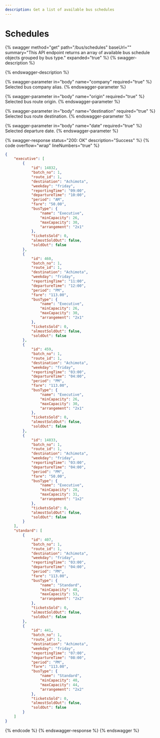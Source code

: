 ```yaml
---
description: Get a list of available bus schedules
---
```


# Schedules

{% swagger method="get" path="/bus/schedules" baseUrl="" summary="This API endpoint returns an array of available bus schedule objects grouped by bus type." expanded="true" %}
{% swagger-description %}

{% endswagger-description %}

{% swagger-parameter in="body" name="company" required="true" %}
Selected bus company alias.
{% endswagger-parameter %}

{% swagger-parameter in="body" name="origin" required="true" %}
Selected bus route origin.
{% endswagger-parameter %}

{% swagger-parameter in="body" name="destination" required="true" %}
Selected bus route destination.
{% endswagger-parameter %}

{% swagger-parameter in="body" name="date" required="true" %}
Selected departure date.
{% endswagger-parameter %}

{% swagger-response status="200: OK" description="Success" %}
{% code overflow="wrap" lineNumbers="true" %}
```json
{
    "executive": [
        {
            "id": 14832,
            "batch_no": 1,
            "route_id": 1,
            "destination": "Achimota",
            "weekday": "friday",
            "reportingTime": "09:00",
            "departureTime": "10:00",
            "period": "AM",
            "fare": "50.00",
            "busType": {
                "name": "Executive",
                "minCapacity": 26,
                "maxCapacity": 30,
                "arrangement": "2x1"
            },
            "ticketsSold": 0,
            "almostSoldOut": false,
            "soldOut": false
        },
        {
            "id": 460,
            "batch_no": 1,
            "route_id": 1,
            "destination": "Achimota",
            "weekday": "friday",
            "reportingTime": "11:00",
            "departureTime": "12:00",
            "period": "PM",
            "fare": "113.00",
            "busType": {
                "name": "Executive",
                "minCapacity": 26,
                "maxCapacity": 30,
                "arrangement": "2x1"
            },
            "ticketsSold": 0,
            "almostSoldOut": false,
            "soldOut": false
        },
        {
            "id": 459,
            "batch_no": 1,
            "route_id": 1,
            "destination": "Achimota",
            "weekday": "friday",
            "reportingTime": "03:00",
            "departureTime": "04:00",
            "period": "PM",
            "fare": "113.00",
            "busType": {
                "name": "Executive",
                "minCapacity": 26,
                "maxCapacity": 30,
                "arrangement": "2x1"
            },
            "ticketsSold": 0,
            "almostSoldOut": false,
            "soldOut": false
        },
        {
            "id": 14833,
            "batch_no": 1,
            "route_id": 1,
            "destination": "Achimota",
            "weekday": "friday",
            "reportingTime": "03:00",
            "departureTime": "04:00",
            "period": "PM",
            "fare": "50.00",
            "busType": {
                "name": "Executive",
                "minCapacity": 28,
                "maxCapacity": 31,
                "arrangement": "1x2"
            },
            "ticketsSold": 0,
            "almostSoldOut": false,
            "soldOut": false
        }
    ],
    "standard": [
        {
            "id": 407,
            "batch_no": 1,
            "route_id": 1,
            "destination": "Achimota",
            "weekday": "friday",
            "reportingTime": "03:00",
            "departureTime": "04:00",
            "period": "PM",
            "fare": "113.00",
            "busType": {
                "name": "Standard",
                "minCapacity": 48,
                "maxCapacity": 53,
                "arrangement": "2x2"
            },
            "ticketsSold": 0,
            "almostSoldOut": false,
            "soldOut": false
        },
        {
            "id": 441,
            "batch_no": 1,
            "route_id": 1,
            "destination": "Achimota",
            "weekday": "friday",
            "reportingTime": "07:00",
            "departureTime": "08:00",
            "period": "PM",
            "fare": "113.00",
            "busType": {
                "name": "Standard",
                "minCapacity": 40,
                "maxCapacity": 44,
                "arrangement": "2x2"
            },
            "ticketsSold": 0,
            "almostSoldOut": false,
            "soldOut": false
        }
    ]
}
```
{% endcode %}
{% endswagger-response %}
{% endswagger %}
